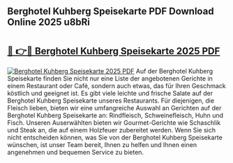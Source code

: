 ## Berghotel Kuhberg Speisekarte PDF Download Online 2025 u8bRi

# <h2><a href="http://gc6xy1.nevu.top/?p=Berghotel+Kuhberg+Speisekarte">🔗 👉🔴 Berghotel Kuhberg Speisekarte 2025 PDF</a></h2>

[![Berghotel Kuhberg Speisekarte 2025 PDF](https://i.imgur.com/dBaPXMq.png)](http://gc6xy1.nevu.top/?p=Berghotel+Kuhberg+Speisekarte)
Auf der Berghotel Kuhberg Speisekarte finden Sie nicht nur eine Liste der angebotenen Gerichte in einem Restaurant oder Café, sondern auch etwas, das für Ihren Geschmack köstlich und geeignet ist. Es gibt viele leichte und frische Salate auf der Berghotel Kuhberg Speisekarte unseres Restaurants. Für diejenigen, die Fleisch lieben, bieten wir eine umfangreiche Auswahl an Gerichten auf der Berghotel Kuhberg Speisekarte an: Rindfleisch, Schweinefleisch, Huhn und Fisch. Unseren Auserwählten bieten wir Gourmet-Gerichte wie Schaschlik und Steak an, die auf einem Holzfeuer zubereitet werden. Wenn Sie sich nicht entscheiden können, was Sie von der Berghotel Kuhberg Speisekarte wünschen, ist unser Team bereit, Ihnen zu helfen und Ihnen einen angenehmen und bequemen Service zu bieten.
